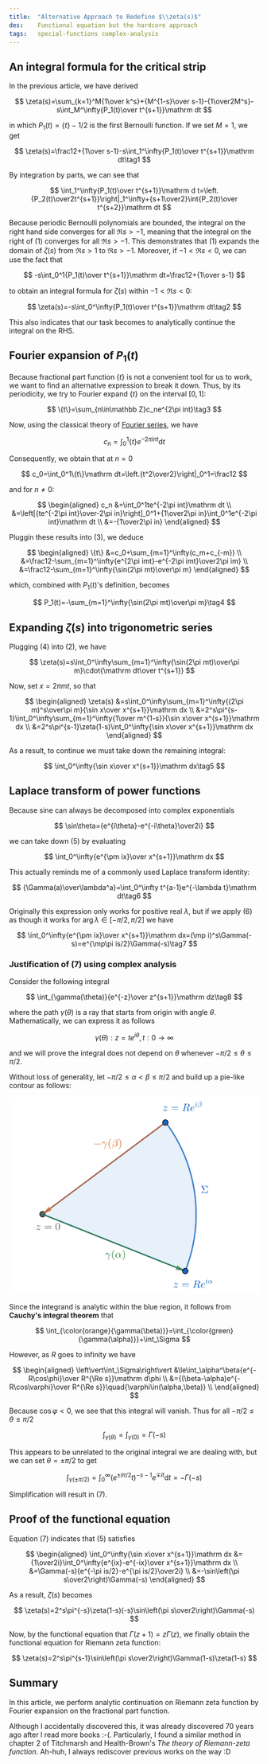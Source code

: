 ```yaml
---
title:  "Alternative Approach to Redefine $\\zeta(s)$"
des:    Functional equation but the hardcore approach 
tags:   special-functions complex-analysis
---
```


## An integral formula for the critical strip

In the previous article, we have derived

$$
\zeta(s)=\sum_{k=1}^M{1\over k^s}+{M^{1-s}\over s-1}-{1\over2M^s}-s\int_M^\infty{P_1(t)\over t^{s+1}}\mathrm dt
$$

in which $P_1(t)=\{t\}-1/2$ is the first Bernoulli function. If we set $M=1$, we get

$$
\zeta(s)=\frac12+{1\over s-1}-s\int_1^\infty{P_1(t)\over t^{s+1}}\mathrm dt\tag1
$$

By integration by  parts, we can see that

$$
\int_1^\infty{P_1(t)\over t^{s+1}}\mathrm d t=\left.{P_2(t)\over2t^{s+1}}\right|_1^\infty+{s+1\over2}\int{P_2(t)\over t^{s+2}}\mathrm dt
$$

Because periodic Bernoulli polynomials are bounded, the integral on the right hand side converges for all $\Re s>-1$, meaning that the integral on the right of (1) converges for all $\Re s>-1$. This demonstrates that (1) expands the domain of $\zeta(s)$ from $\Re s>1$ to $\Re s>-1$. Moreover, if $-1<\Re s<0$,  we can use the fact that

$$
-s\int_0^1{P_1(t)\over t^{s+1}}\mathrm dt=\frac12+{1\over s-1}
$$

to obtain an integral formula for $\zeta(s)$ within $-1<\Re s<0$:

$$
\zeta(s)=-s\int_0^\infty{P_1(t)\over t^{s+1}}\mathrm dt\tag2
$$

This also indicates that our task becomes to analytically continue the integral on the RHS.

## Fourier expansion of $P_1(t)$

Because fractional part function $\{t\}$ is not a convenient tool for us to work, we want to find an alternative expression to break it down. Thus, by its periodicity, we try to Fourier expand $\{t\}$ on the interval $[0,1]$:

$$
\{t\}=\sum_{n\in\mathbb Z}c_ne^{2\pi int}\tag3
$$

Now, using the classical theory of [Fourier series](/2020/12/23/fourier-transform.html#fourier-series-in-a-complex-sense), we have

$$
c_n=\int_0^1\{t\}e^{-2\pi int}\mathrm dt
$$

Consequently, we obtain that at $n=0$

$$
c_0=\int_0^1\{t\}\mathrm dt=\left.{t^2\over2}\right|_0^1=\frac12
$$

and for $n\ne0$:

$$
\begin{aligned}
c_n
&=\int_0^1te^{-2\pi int}\mathrm dt \\
&=\left[{te^{-2\pi int}\over-2\pi in}\right]_0^1+{1\over2\pi in}\int_0^1e^{-2\pi int}\mathrm dt \\
&=-{1\over2\pi in}
\end{aligned}
$$

Pluggin these results into (3), we deduce

$$
\begin{aligned}
\{t\}
&=c_0+\sum_{m=1}^\infty(c_m+c_{-m}) \\
&=\frac12-\sum_{m=1}^\infty{e^{2\pi imt}-e^{-2\pi imt}\over2\pi im} \\
&=\frac12-\sum_{m=1}^\infty{\sin(2\pi mt)\over\pi m}
\end{aligned}
$$

which, combined with $P_1(t)$'s definition, becomes

$$
P_1(t)=-\sum_{m=1}^\infty{\sin(2\pi mt)\over\pi m}\tag4
$$

## Expanding $\zeta(s)$ into trigonometric series

Plugging (4) into (2), we have

$$
\zeta(s)=s\int_0^\infty\sum_{m=1}^\infty{\sin(2\pi mt)\over\pi m}\cdot{\mathrm dt\over t^{s+1}}
$$

Now, set $x=2\pi mt$, so that

$$
\begin{aligned}
\zeta(s)
&=s\int_0^\infty\sum_{m=1}^\infty{(2\pi m)^s\over\pi m}{\sin x\over x^{s+1}}\mathrm dx \\
&=2^s\pi^{s-1}\int_0^\infty\sum_{m=1}^\infty{1\over m^{1-s}}{\sin x\over x^{s+1}}\mathrm dx \\
&=2^s\pi^{s-1}\zeta(1-s)\int_0^\infty{\sin x\over x^{s+1}}\mathrm dx
\end{aligned}
$$

As a result, to continue we must take down the remaining integral:

$$
\int_0^\infty{\sin x\over x^{s+1}}\mathrm dx\tag5
$$

## Laplace transform of power functions

Because sine can always be decomposed into complex exponentials

$$
\sin\theta={e^{i\theta}-e^{-i\theta}\over2i}
$$

we can take down (5) by evaluating

$$
\int_0^\infty{e^{\pm ix}\over x^{s+1}}\mathrm dx
$$

This actually reminds me of a commonly used Laplace transform identity:

$$
{\Gamma(a)\over\lambda^a}=\int_0^\infty t^{a-1}e^{-\lambda t}\mathrm dt\tag6
$$

Originally this expression only works for positive real $\lambda$, but if we apply (6) as though it works for $\arg\lambda\in[-\pi/2,\pi/2]$ we have

$$
\int_0^\infty{e^{\pm ix}\over x^{s+1}}\mathrm dx=(\mp i)^s\Gamma(-s)=e^{\mp\pi is/2}\Gamma(-s)\tag7
$$

### Justification of (7) using complex analysis

Consider the following integral

$$
\int_{\gamma(\theta)}{e^{-z}\over z^{s+1}}\mathrm dz\tag8
$$

where the path $\gamma(\theta)$ is a ray that starts from origin with angle $\theta$. Mathematically, we can express it as follows

$$
\gamma(\theta):z=te^{i\theta},t:0\to\infty
$$

and we will prove the integral does not depend on $\theta$ whenever $-\pi/2\le\theta\le\pi/2$.

Without loss of generality, let $-\pi/2\le\alpha<\beta\le\pi/2$ and build up a pie-like contour as follows:

![contour](/assets/images/zeta-cont2-contour.png)

Since the integrand is analytic within the blue region, it follows from **Cauchy's integral theorem** that

$$
\int_{\color{orange}{\gamma(\beta)}}=\int_{\color{green}{\gamma(\alpha)}}+\int_\Sigma
$$

However, as $R$ goes to infinity we have

$$
\begin{aligned}
\left\vert\int_\Sigma\right\vert
&\le\int_\alpha^\beta{e^{-R\cos\phi}\over R^{\Re s}}\mathrm d\phi \\
&={(\beta-\alpha)e^{-R\cos\varphi}\over R^{\Re s}}\quad{\varphi\in(\alpha,\beta)} \\
\end{aligned}
$$

Because $\cos\varphi<0$, we see that this integral will vanish. Thus for all $-\pi/2\le\theta\le\pi/2$

$$
\int_{\gamma(\theta)}=\int_{\gamma(0)}=\Gamma(-s)
$$

This appears to be unrelated to the original integral we are dealing with, but we can set $\theta=\pm\pi/2$ to get

$$
\int_{\gamma(\pm\pi/2)}=\int_0^\infty(e^{\pm i\pi/2}t)^{-s-1}e^{\mp it}\mathrm dt=-\Gamma(-s)
$$

Simplification will result in (7).

## Proof of the functional equation

Equation (7) indicates that (5) satisfies

$$
\begin{aligned}
\int_0^\infty{\sin x\over x^{s+1}}\mathrm dx
&={1\over2i}\int_0^\infty{e^{ix}-e^{-ix}\over x^{s+1}}\mathrm dx \\
&=\Gamma(-s){e^{-\pi is/2}-e^{\pi is/2}\over2i} \\
&=-\sin\left(\pi s\over2\right)\Gamma(-s)
\end{aligned}
$$

As a result, $\zeta(s)$ becomes

$$
\zeta(s)=2^s\pi^{-s}\zeta(1-s)(-s)\sin\left(\pi s\over2\right)\Gamma(-s)
$$

Now, by the functional equation that $\Gamma(z+1)=z\Gamma(z)$, we finally obtain the functional equation for Riemann zeta function:

$$
\zeta(s)=2^s\pi^{s-1}\sin\left(\pi s\over2\right)\Gamma(1-s)\zeta(1-s)
$$

## Summary

In this article, we perform analytic continuation on Riemann zeta function by Fourier expansion on the fractional part function.

Although I accidentally discovered this, it was already discovered 70 years ago after I read more books :-(. Particularly, I found a similar method in chapter 2 of Titchmarsh and Health-Brown's *The theory of Riemann-zeta function*. Ah-huh, I always rediscover previous works on the way :D
